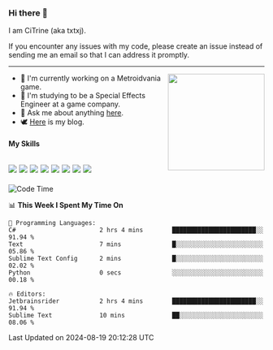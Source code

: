 ### Hi there 👋

I am CiTrine (aka txtxj).

If you encounter any issues with my code, please create an issue instead of sending me an email so that I can address it promptly.

---

<img align="right" height="190" src="http://github-profile-summary-cards.vercel.app/api/cards/stats?username=txtxj&theme=vue">

- 🌱 I'm currently working on a Metroidvania game.
- 📖 I'm studying to be a Special Effects Engineer at a game company.
- 💬 Ask me about anything [here](https://github.com/txtxj/txtxj/issues).
- 🕊️ [Here](https://txtxj.top) is my blog.

#### My Skills

![](https://img.shields.io/badge/Unity-000000?logo=unity&logoColor=fff)
![](https://img.shields.io/badge/C%23-239120?logo=csharp&logoColor=fff)
![](https://img.shields.io/badge/Python-3e74a2?logo=python&logoColor=fff)
![](https://img.shields.io/badge/C++-65318e?logo=cplusplus&logoColor=fff)
![](https://img.shields.io/badge/C-5654a2?logo=c&logoColor=fff)
![](https://img.shields.io/badge/Vue-4FC08D?logo=vuedotjs&logoColor=fff)
![](https://img.shields.io/badge/Blender-f5792a?logo=blender&logoColor=fff)
![](https://img.shields.io/badge/MS%20SQL-cc2927?logo=microsoftsqlserver&logoColor=fff)
---

<!--START_SECTION:waka-->
![Code Time](http://img.shields.io/badge/Code%20Time-1%2C926%20hrs%2059%20mins-blue)

📊 **This Week I Spent My Time On** 

```text
💬 Programming Languages: 
C#                       2 hrs 4 mins        ███████████████████████░░   91.94 % 
Text                     7 mins              █░░░░░░░░░░░░░░░░░░░░░░░░   05.86 % 
Sublime Text Config      2 mins              █░░░░░░░░░░░░░░░░░░░░░░░░   02.02 % 
Python                   0 secs              ░░░░░░░░░░░░░░░░░░░░░░░░░   00.18 % 

🔥 Editors: 
Jetbrainsrider           2 hrs 4 mins        ███████████████████████░░   91.94 % 
Sublime Text             10 mins             ██░░░░░░░░░░░░░░░░░░░░░░░   08.06 % 
```


 Last Updated on 2024-08-19 20:12:28 UTC
<!--END_SECTION:waka-->
